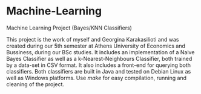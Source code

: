 # Machine-Learning
Machine Learning Project (Bayes/KNN Classifiers)

This project is the work of myself and Georgina Karakasilioti and was created during our 5th semester at Athens University of Economics and Bussiness, during our BSc studies. It includes an implementation of a Naive Bayes Classifier as well as a k-Nearest-Neighbours Classifier, both trained by a data-set in CSV format. It also includes a front-end for querying both classifiers. Both classifiers are built in Java and tested on Debian Linux as well as Windows platforms. Use *make* for easy compilation, running and cleaning of the project. 
